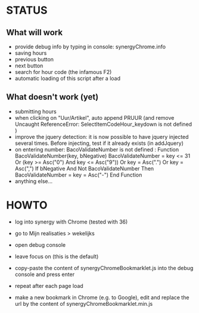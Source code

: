 # STATUS

## What will work

* provide debug info by typing in console: synergyChrome.info
* saving hours
* previous button
* next button
* search for hour code (the infamous F2)
* automatic loading of this script after a load

## What doesn't work (yet)

* submitting hours
* when clicking on "Uur/Artikel", auto append PRUUR (and remove Uncaught ReferenceError: SelectItemCodeHour_keydown is not defined )
* improve the jquery detection: it is now possible to have jquery injected several times. Before injecting, test if it already exists (in addJquery)
* on entering number: BacoValidateNumber is not defined : 
    Function BacoValidateNumber(key, bNegative)
        BacoValidateNumber = key <= 31 Or (key >= Asc("0") And key <= Asc("9")) Or key = Asc(".") Or key = Asc(",")
        If bNegative And Not BacoValidateNumber Then BacoValidateNumber = key = Asc("-")
    End Function
* anything else...

# HOWTO

* log into synergy with Chrome (tested with 36)
* go to Mijn realisaties > wekelijks
* open debug console
* leave focus on <top frame> (this is the default)
* copy-paste the content of synergyChromeBookmarklet.js into the debug console and press enter
* repeat after each page load

* make a new bookmark in Chrome (e.g. to Google), edit and replace the url by the content of synergyChromeBookmarklet.min.js